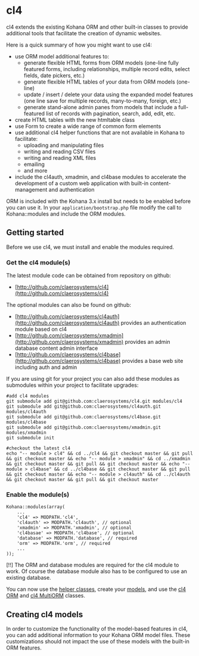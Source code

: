 # cl4

cl4 extends the existing Kohana ORM and other built-in classes to provide additional tools that facilitate the creation of dynamic websites.

Here is a quick summary of how you might want to use cl4:

* use ORM model additional features to:
  * generate flexible HTML forms from ORM models (one-line fully featured forms, including relationships, multiple record edits, select fields, date pickers, etc.)
  * generate flexible HTML tables of your data from ORM models (one-line)
  * update / insert / delete your data using the expanded model features (one line save for multiple records, many-to-many, foreign, etc.)
  * generate stand-alone admin panes from models that include a full-featured list of records with pagination, search, add, edit, etc.
* create HTML tables with the new htmltable class
* use Form to create a wide range of common form elements
* use additional cl4 helper functions that are not available in Kohana to facilitate:
  * uploading and manipulating files
  * writing and reading CSV files
  * writing and reading XML files
  * emailing
  * and more
* include the cl4auth, xmadmin, and cl4base modules to accelerate the development of a custom web application with built-in content-management and authentication

ORM is included with the Kohana 3.x install but needs to be enabled before you can use it. In your `application/bootstrap.php` file modify the call to Kohana::modules and include the ORM modules.

## Getting started

Before we use cl4, we must install and enable the modules required.

### Get the cl4 module(s)

The latest module code can be obtained from repository on github:

* [http://github.com/claerosystems/cl4](http://github.com/claerosystems/cl4)

The optional modules can also be found on github:

* [http://github.com/claerosystems/cl4auth](http://github.com/claerosystems/cl4auth) provides an authentication module based on cl4
* [http://github.com/claerosystems/xmadmin](http://github.com/claerosystems/xmadmin) provides an admin database content admin interface
* [http://github.com/claerosystems/cl4base](http://github.com/claerosystems/cl4base) provides a base web site including auth and admin

If you are using git for your project you can also add these modules as submodules within your project to facilitate upgrades:

	#add cl4 modules
	git submodule add git@github.com:claerosystems/cl4.git modules/cl4
	git submodule add git@github.com:claerosystems/cl4auth.git modules/cl4auth
	git submodule add git@github.com:claerosystems/cl4base.git modules/cl4base
	git submodule add git@github.com:claerosystems/xmadmin.git modules/xmadmin
	git submodule init

	#checkout the latest cl4
	echo "-- module > cl4" && cd ../cl4 && git checkout master && git pull && git checkout master && echo "-- module > xmadmin" && cd ../xmadmin && git checkout master && git pull && git checkout master && echo "-- module > cl4base" && cd ../cl4base && git checkout master && git pull && git checkout master && echo "-- module > cl4auth" && cd ../cl4auth && git checkout master && git pull && git checkout master

### Enable the module(s)

	Kohana::modules(array(
		...
		'cl4' => MODPATH.'cl4',
		'cl4auth' => MODPATH.'cl4auth', // optional
		'xmadmin' => MODPATH.'xmadmin', // optional
		'cl4basae' => MODPATH.'cl4base', // optional
		'database' => MODPATH.'database', // required
		'orm' => MODPATH.'orm', // required
		...
	));

[!!] The ORM and database modules are required for the cl4 module to work. Of course the database module also has to be configured to use an existing database.

You can now use the [helper classes](classes), create your [models](models), and use the [cl4 ORM](orm) and [cl4 MultiORM](multiorm) classes.

## Creating cl4 models

In order to customize the functionality of the model-based features in cl4, you can add additional information to your Kohana ORM model files.  These customizations should not impact the use of these models with the built-in ORM features.

